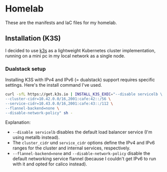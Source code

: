 # Homelab

These are the manifests and IaC files for my homelab.

## Installation (K3S)

I decided to use [k3s](https://docs.k3s.io/) as a lightweight Kubernetes
cluster implementation, running on a mini pc in my local network as a
single node.

### Dualstack setup

Installing K3S with IPv4 and IPv6 (= dualstack) support requires specific
settings. Here's the install command I've used.

```sh
curl -sfL https://get.k3s.io | INSTALL_K3S_EXEC="--disable servicelb \ 
--cluster-cidr=10.42.0.0/16,2001:cafe:42::/56 \
--service-cidr=10.43.0.0/16,2001:cafe:43::/112 \
--flannel-backend=none \
--disable-network-policy" sh -
```

Explanation:

- `--disable servicelb` disables the default load balancer service (I'm using
  metallb instead).
- The `cluster_cidr` und `service_cidr` options define the IPv4 and IPv6 ranges
  for the cluster and internal services, respectively.
- `--flannel-backend=none` and `--disable-network-policy` disable the default
  networking service flannel (because I couldn't get IPv6 to run with it and
  opted for calico instead).
